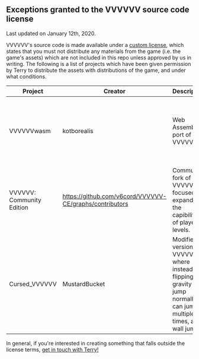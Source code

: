 Exceptions granted to the VVVVVV source code license
-------
Last updated on January 12th, 2020.

VVVVVV's source code is made available under a [custom license](LICENSE.md), which states that you must not distribute any materials from the game (i.e. the game's assets) which are not included in this repo unless approved by us in writing. The following is a list of projects which have been given permission by Terry to distribute the assets with distributions of the game, and under what conditions.

| Project | Creator | Description | Conditions | Link |
|---|---|---|---|---|
| VVVVVVwasm|kotborealis|Web Assembly port of VVVVVV| Must compile with the makeandplay define set, cannot distribute the original levels. |https://github.com/kotborealis/VVVVVVwasm|
| VVVVVV: Community Edition | https://github.com/v6cord/VVVVVV-CE/graphs/contributors | Community fork of VVVVVV focused on expanding the capibilities of player levels. | Must compile with the makeandplay define set, cannot distribute the original levels. |https://github.com/v6cord/VVVVVV-CE |
| Cursed_VVVVVV | MustardBucket | Modified version of VVVVVV where instead of flipping gravity you jump normally, can jump multiple times, and wall jump. | Make it impossible to revert to ordinary flipping behaviour. |https://twitter.com/mustard_bucket/status/1216272971779670016 |

In general, if you're interested in creating something that falls outside the license terms, [get in touch with Terry!](http://distractionware.com/email/)
